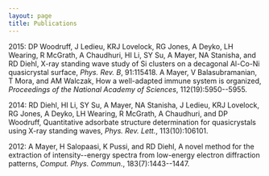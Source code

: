 ```yaml
---
layout: page
title: Publications
---
```


2015:
    DP Woodruff, J Ledieu, KRJ Lovelock, RG Jones, A Deyko, LH Wearing, R McGrath, A Chaudhuri, HI Li, SY Su, A Mayer, NA Stanisha, and RD Diehl, X-ray standing wave study of Si clusters on a decagonal Al-Co-Ni quasicrystal surface, *Phys. Rev. B*, 91:115418.
    A Mayer, V Balasubramanian, T Mora, and AM Walczak, How a well-adapted immune system is organized, *Proceedings of the National Academy of Sciences*, 112(19):5950--5955.

2014:
    RD Diehl, HI Li, SY Su, A Mayer, NA Stanisha, J Ledieu, KRJ Lovelock, RG Jones, A Deyko, LH Wearing, R McGrath, A Chaudhuri, and DP Woodruff, Quantitative adsorbate structure determination for quasicrystals using X-ray standing waves, *Phys. Rev. Lett.*, 113(10):106101.

2012:
    A Mayer, H Salopaasi, K Pussi, and RD Diehl, A novel method for the extraction of intensity--energy spectra from low-energy electron diffraction patterns, *Comput. Phys. Commun.*, 183(7):1443--1447.

